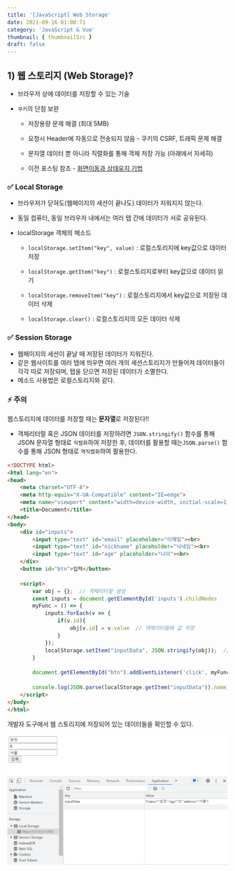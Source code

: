 ```yaml
---
title: '[JavaScript] Web Storage'
date: 2021-09-16 01:08:71
category: 'JavaScript & Vue'
thumbnail: { thumbnailSrc }
draft: false
---
```










## 1) 웹 스토리지 (Web Storage)? 

- 브라우저 상에 데이터를 저장할 수 있는 기술

- `쿠키`의 단점 보완

  - 저장용량 문제 해결 (최대 5MB)
  - 요청시 Header에 자동으로 전송되지 않음 - 쿠키의 CSRF,  트래픽 문제 해결
  - 문자열 데이터 뿐 아니라 직렬화를 통해 객체 저장 가능 (아래에서 자세히)

  - 이전 포스팅 참조 - [화면이동과 상태유지 기법](https://hyemin-jang.github.io/Servlet%20&%20JSP/2.Servlet-%ED%99%94%EB%A9%B4%EC%9D%B4%EB%8F%99%EA%B3%BC%20%EC%83%81%ED%83%9C%EC%9C%A0%EC%A7%80/)



### ✅ Local Storage

- 브라우저가 닫혀도(웹페이지의 세션이 끝나도) 데이터가 지워지지 않는다.

- 동일 컴퓨터, 동일 브라우저 내에서는 여러 탭 간에 데이터가 서로 공유된다.

- localStorage 객체의 메소드

  - `localStorage.setItem("key", value)` : 로컬스토리지에 key값으로 데이터 저장

  - `localStorage.getItem("key")` : 로컬스토리지로부터 key값으로 데이터 읽기

  - `localStorage.removeItem("key")` : 로컬스토리지에서 key값으로 저장된 데이터 삭제

  - `localStorage.clear()` : 로컬스토리지의 모든 데이터 삭제

    

### ✅ Session Storage

- 웹페이지의 세션이 끝날 때 저장된 데이터가 지워진다.
- 같은 웹사이트를 여러 탭에 띄우면 여러 개의 세션스토리지가 만들어져 데이터들이 각각 따로 저장되며, 탭을 닫으면 저장된 데이터가 소멸한다.
- 메소드 사용법은 로컬스토리지와 같다. 



### ⚡ 주의

웹스토리지에 데이터를 저장할 때는 **문자열**로 저장된다!! 

- 객체리터럴 혹은 JSON 데이터를 저장하려면 `JSON.stringify()` 함수를 통해 JSON 문자열 형태로 `직렬화`하여 저장한 후, 데이터를 활용할 때는`JSON.parse()` 함수를 통해 JSON 형태로 `역직렬화`하여 활용한다.

```html
<!DOCTYPE html>
<html lang="en">
<head>
    <meta charset="UTF-8">
    <meta http-equiv="X-UA-Compatible" content="IE=edge">
    <meta name="viewport" content="width=device-width, initial-scale=1.0">
    <title>Document</title>
</head>
<body>
    <div id="inputs">
        <input type="text" id="email" placeholder="이메일"><br>
        <input type="text" id="nickname" placeholder="닉네임"><br>
        <input type="text" id="age" placeholder="나이"><br>
    </div>
    <button id="btn">입력</button>

    <script>
        var obj = {};  // 객체리터럴 생성
        const inputs = document.getElementById('inputs').childNodes   
        myFunc = () => {
            inputs.forEach(v => {
                if(v.id){
                    obj[v.id] = v.value  // 객체리터럴에 값 저장
                }
            });
            localStorage.setItem("inputData", JSON.stringify(obj));  // 생성한 객체리터럴을 직렬화하여 로컬스토리지에 저장            
        }

        document.getElementById("btn").addEventListener('click', myFunc)  // 클릭 이벤트 발생시 로컬스토리지에 저장하는 함수 실행

        console.log(JSON.parse(localStorage.getItem("inputData")).name);  // 저장된 값을 JSON 형태로 역직렬화하여 활용
    </script>
</body>
</html>
```



개발자 도구에서 웹 스토리지에 저장되어 있는 데이터들을 확인할 수 있다.

<img src="img/storage1.PNG">



